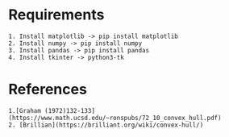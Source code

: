 # Requirements
    1. Install matplotlib -> pip install matplotlib
    2. Install numpy -> pip install numpy
    3. Install pandas -> pip install pandas
    4. Install tkinter -> python3-tk

# References

    1.[Graham (1972)132-133](https://www.math.ucsd.edu/~ronspubs/72_10_convex_hull.pdf)
    2. [Brillian](https://brilliant.org/wiki/convex-hull/)